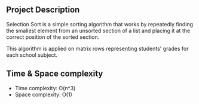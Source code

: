 ## Project Description

Selection Sort is a simple sorting algorithm that works by repeatedly finding the smallest element from an unsorted section of a list and placing it at the correct position of the sorted section.

This algorithm is applied on matrix rows representing students' grades for each school subject.

## Time & Space complexity

- Time complexity: O(n^3)
- Space complexity: O(1)